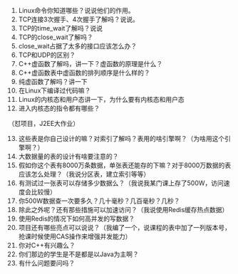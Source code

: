 1. Linux命令你知道哪些？说说他们的作用。
2. TCP连接3次握手、4次握手了解吗？说说。
3. TCP的time_wait了解吗？说说
4. TCP的close_wait了解吗？
5. close_wait占据了太多的接口应该怎么办？
6. TCP和UDP的区别？
7. C++虚函数了解吗，讲一下？虚函数的原理是什么？
8. C++虚函数表中虚函数的排列顺序是什么样的？
9. 纯虚函数了解吗？讲一下
10. 在Linux下编译过代码嘛？
11. Linux的内核态和用户态讲一下，为什么要有内核态和用户态
12. 进入内核态的指令都有哪些？

（怼项目，J2EE大作业）

13. 这些表是你自己设计的嘛？对索引了解吗？表用的啥引擎啊？（为啥用这个引擎啊？）
14. 大数据量的表的设计有啥要注意的？
15. 假如你这个表有8000万条数据，单张表还能存的下嘛？对于8000万数据的表应该怎么处理？（我说分区表，建立索引等等）
16. 有测试过一张表可以存储多少数据么？（我说我某门课上存了500W，访问速度会比较慢）
17. 你500W数据查一次要多久？几十毫秒？几百毫秒？几秒？
18. 除此之外呢？还有那些措施可以加速访问？（我说使用Redis缓存热点数据）
19. 使用Redis的情况下如何高并发的写数据？
20. 项目还有哪些亮点可以说说？（我编了一个，说课程的表中加了一列版本号，抢课时候使用CAS操作来增强并发能力）
21. 你对C++有兴趣么？
22. 你们那边的学生是不是都是以Java为主啊？
23. 有什么问题要问吗？
